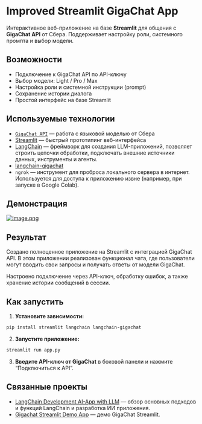 # Improved Streamlit GigaChat App

Интерактивное веб-приложение на базе **Streamlit** для общения с **GigaChat API** от Сбера. Поддерживает настройку роли, системного промпта и выбор модели.

## Возможности

- Подключение к GigaChat API по API-ключу
- Выбор модели: Light / Pro / Max
- Настройка роли и системной инструкции (prompt)
- Сохранение истории диалога
- Простой интерфейс на базе Streamlit

## Используемые технологии

- [`GigaChat API`](https://developers.sber.ru/docs/ru/gigachat/quickstart/main) — работа с языковой моделью от Сбера
- [Streamlit](https://streamlit.io/) — быстрый прототипинг веб-интерфейса
- [LangChain](https://www.langchain.com/) — фреймворк для создания LLM-приложений, позволяет строить цепочки обработки, подключать внешние источники данных, инструменты и агенты.
- [langchain-gigachat](https://pypi.org/project/langchain-gigachat/)
- `ngrok` — инструмент для проброса локального сервера в интернет. Используется для доступа к приложению извне (например, при запуске в Google Colab).

## Демонстрация

[![image.png](https://i.postimg.cc/vmnjTKTY/image.png)](https://postimg.cc/jWsvkZym)

## Результат

Создано полноценное приложение на Streamlit с интеграцией GigaChat API. В этом приложении реализован функционал чата, где пользователи могут вводить свои запросы и получать ответы от модели GigaChat.

Настроено подключение через API-ключ, обработку ошибок, а также хранение истории сообщений в сессии.

## Как запустить

1. **Установите зависимости:**

```bash
pip install streamlit langchain langchain-gigachat
```

2. **Запустите приложение:**

```bash
streamlit run app.py
```

3. **Введите API-ключ от GigaChat** в боковой панели и нажмите “Подключиться к API”.

## Связанные проекты

- [LangChain Development AI-App with LLM](https://github.com/QSquirreld/-LangChain-Development-AI-App-with-LLM) — обзор основных подходов и функций LangChain и разработка ИИ приложения.
- [Gigachat Streamlit Demo App](https://github.com/QSquirreld/Gigachat-Streamlit-Demo-App) — демо GigaChat Streamlit.
